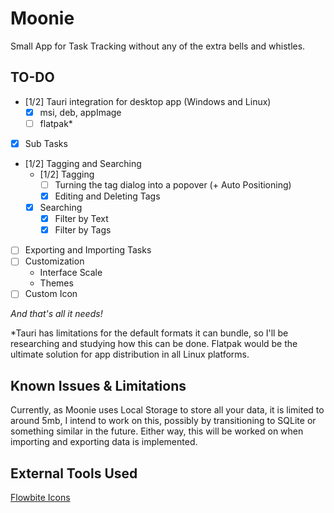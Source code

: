 # Moonie

Small App for Task Tracking without any of the extra bells and whistles.

## TO-DO

- [1/2] Tauri integration for desktop app (Windows and Linux)
  - [x] msi, deb, appImage
  - [ ] flatpak\*
- [x] Sub Tasks
- [1/2] Tagging and Searching
  - [1/2] Tagging
    - [ ] Turning the tag dialog into a popover (+ Auto Positioning)
    - [x] Editing and Deleting Tags
  - [x] Searching
    - [x] Filter by Text
    - [x] Filter by Tags
- [ ] Exporting and Importing Tasks
- [ ] Customization
  - Interface Scale
  - Themes
- [ ] Custom Icon

_And that's all it needs!_

\*Tauri has limitations for the default formats it can bundle, so I'll be researching and studying how this can be done. Flatpak would be the ultimate solution for app distribution in all Linux platforms.

## Known Issues & Limitations

Currently, as Moonie uses Local Storage to store all your data, it is limited to around 5mb, I intend to work on this, possibly by transitioning to SQLite or something similar in the future. Either way, this will be worked on when importing and exporting data is implemented.

## External Tools Used

[Flowbite Icons](https://flowbite.com/icons/)
